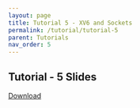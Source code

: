 ```yaml
---
layout: page
title: Tutorial 5 - XV6 and Sockets
permalink: /tutorial/tutorial-5
parent: Tutorials
nav_order: 5
---
```


## Tutorial - 5 Slides
[Download](https://karthikv1392.github.io/cs3301_osn/slides/Tutorials/Tutorial-5.pdf)
